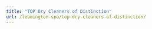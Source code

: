 ```yaml
---
title: "TOP Dry Cleaners of Distinction"
url: /leamington-spa/top-dry-cleaners-of-distinction/
---
```

